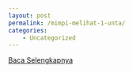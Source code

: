 ```yaml
---
layout: post
permalink: /mimpi-melihat-1-unta/
categories:
    - Uncategorized
---
```


[Baca Selengkapnya](/07)